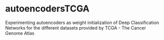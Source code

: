 # autoencodersTCGA

Experimenting autoencoders as weight initialization of Deep Classification Networks for the different datasets provided by TCGA - The Cancer Genome Atlas

